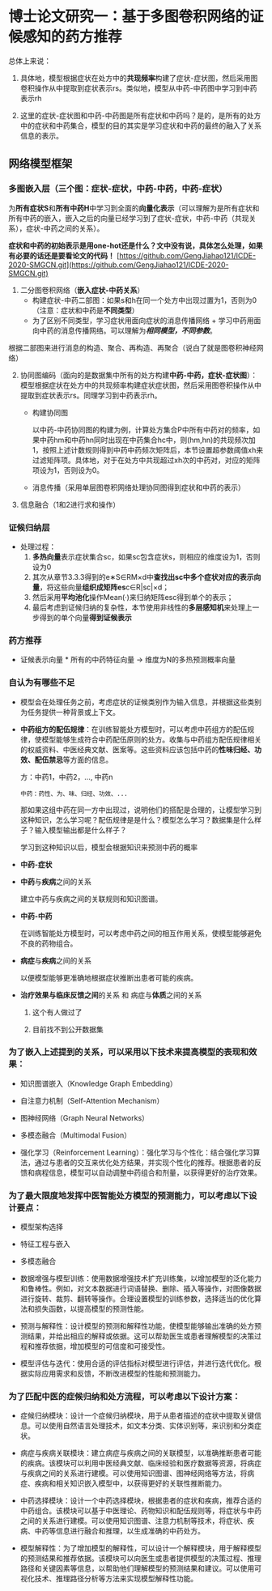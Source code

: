 # 博士论文研究一：基于多图卷积网络的证候感知的药方推荐
总体上来说：
1. 具体地，模型根据症状在处方中的**共现频率**构建了症状-症状图，然后采用图卷积操作从中提取到症状表示rs。类似地，模型从中药-中药图中学习到中药表示rh

2. 这里的症状-症状图和中药-中药图是所有症状和中药吗？是的，是所有的处方中的症状和中药集合，模型的目的其实是学习症状和中药的最终的融入了关系信息的表示。

## 网络模型框架

### **多图嵌入层**（三个图：症状-症状，中药-中药，中药-症状）

为**所有症状S**和**所有中药H**中学习到全面的**向量化表示**（可以理解为是所有症状和所有中药的嵌入，嵌入之后的向量已经学习到了症状-症状，中药-中药（共现关系），症状-中药之间的关系）。

**症状和中药的初始表示是用one-hot还是什么？文中没有说，具体怎么处理，如果有必要的话还是要看论文的代码！**
[https://github.com/GengJiahao121/ICDE-2020-SMGCN.git](https://github.com/GengJiahao121/ICDE-2020-SMGCN.git)

1. 二分图卷积网络（**嵌入症状-中药关系**）
   - 构建症状-中药二部图：如果s和h在同一个处方中出现过置为1，否则为0（注意：症状和中药是**不同类型**）
   -  为了区别不同类型，学习症状用面向症状的消息传播网络 + 学习中药用面向中药的消息传播网络。可以理解为***相同模型，不同参数***。

根据二部图来进行消息的构造、聚合、再构造、再聚合（说白了就是图卷积神经网络）

2. 协同图编码（面向的是数据集中所有的处方构建**中药-中药，症状-症状图**）：模型根据症状在处方中的共现频率构建症状症状图，然后采用图卷积操作从中提取到症状表示rs。同理学习到中药表示rh。
   - 构建协同图
        
        以中药-中药协同图的构建为例，计算处方集合P中所有中药对的频率，如果中药hm和中药hn同时出现在中药集合hc中，则(hm,hn)的共现频次加1，按照上述计数规则得到中药中药频次矩阵后，本节设置超参数阈值xh来过滤矩阵项。具体地，对于在处方中共现超过xh次的中药对，对应的矩阵项设为1，否则设为0。

   - 消息传播（采用单层图卷积网络处理协同图得到症状和中药的表示）

3. 信息融合（1和2进行求和操作）

### **证候归纳层**
- 处理过程：
  1. **多热向量**表示症状集合sc，如果sc包含症状s，则相应的维度设为1，否则设为0
  2. 其次从章节3.3.3得到的e∗S∈RM×d中**查找出sc中多个症状对应的表示向量**，将这些向量**组织成矩阵es**c∈R|sc|×d；
  3. 然后采用**平均池化**操作Mean(·)来归纳矩阵esc得到单个的表示；
  4. 最后考虑到证候归纳的复杂性，本节使用非线性的**多层感知机**来处理上一步得到的单个向量**得到证候表示**

### **药方推荐**

- 证候表示向量 \* 所有的中药特征向量 -\> 维度为N的多热预测概率向量





### 自认为有哪些不足

- 模型会在处理任务之前，考虑症状的证候类别作为输入信息，并根据这些类别为任务提供一种背景或上下文。

- **中药组方的配伍规律**：在训练智能处方模型时，可以考虑中药组方的配伍规律，使模型能够生成符合中药配伍原则的处方。收集与中药组方配伍规律相关的权威资料、中医经典文献、医案等。这些资料应该包括中药的**性味归经、功效、配伍禁忌**等方面的信息。

   方：中药1，中药2，..., 中药n

      中药：药性、为、味、归经、功效、...

   那如果这组中药在同一方中出现过，说明他们的搭配是合理的，让模型学习到这种知识，怎么学习呢？配伍规律是是什么？模型怎么学习？数据集是什么样子？输入模型输出都是什么样子？

   学习到这种知识以后，模型会根据知识来预测中药的概率


- **中药-症状**

- **中药**与**疾病**之间的关系
  
  建立中药与疾病之间的关联规则和知识图谱。

- **中药-中药**
  
  在训练智能处方模型时，可以考虑中药之间的相互作用关系，使模型能够避免不良的药物组合。

- **病症**与**疾病**之间的关系
  
  以便模型能够更准确地根据症状推断出患者可能的疾病。

- **治疗效果与临床反馈之间**的关系  和   病症与**体质**之间的关系

    1. 这个有人做过了

    2. 目前找不到公开数据集

### 为了嵌入上述提到的关系，可以采用以下技术来提高模型的表现和效果：

- 知识图谱嵌入（Knowledge Graph Embedding）

- 自注意力机制（Self-Attention Mechanism）

- 图神经网络（Graph Neural Networks）

- 多模态融合（Multimodal Fusion）

- 强化学习（Reinforcement Learning）：强化学习与个性化：结合强化学习算法，通过与患者的交互来优化处方结果，并实现个性化的推荐。根据患者的反馈和病程信息，模型可以自动调整中药组合和剂量，以获得更好的治疗效果。

### 为了最大限度地发挥中医智能处方模型的预测能力，可以考虑以下设计要点：

- 模型架构选择

- 特征工程与嵌入

- 多模态融合

- 数据增强与模型训练：使用数据增强技术扩充训练集，以增加模型的泛化能力和鲁棒性。例如，对文本数据进行词语替换、删除、插入等操作，对图像数据进行旋转、裁剪、翻转等操作。合理设置模型的训练参数，选择适当的优化算法和损失函数，以提高模型的预测性能。

- 预测与解释性：设计模型的预测和解释性功能，使模型能够输出准确的处方预测结果，并给出相应的解释或依据。这可以帮助医生或患者理解模型的决策过程和推荐依据，增加模型的可信度和可接受性。

- 模型评估与迭代：使用合适的评估指标对模型进行评估，并进行迭代优化。根据实际应用需求和反馈，不断改进模型的性能和预测能力。

### 为了匹配中医的症候归纳和处方流程，可以考虑以下设计方案：

- 症候归纳模块：设计一个症候归纳模块，用于从患者描述的症状中提取关键信息。可以使用自然语言处理技术，如文本分类、实体识别等，来识别和分类症状。

- 病症与疾病关联模块：建立病症与疾病之间的关联模型，以准确推断患者可能的疾病。该模块可以利用中医经典文献、临床经验和医疗数据等资源，将病症与疾病之间的关系进行建模。可以使用知识图谱、图神经网络等方法，将病症、疾病和相关知识嵌入模型中，以获得更好的关联性推断能力。

- 中药选择模块：设计一个中药选择模块，根据患者的症状和疾病，推荐合适的中药组合。该模块可以基于中医理论、药物知识和配伍规则等，将症状与中药之间的关系进行建模。可以使用知识图谱、注意力机制等技术，将症状、疾病、中药等信息进行融合和推理，以生成准确的中药处方。

- 模型解释性：为了增加模型的解释性，可以设计一个解释模块，用于解释模型的预测结果和推荐依据。该模块可以向医生或患者提供模型的决策过程、推理路径和关键因素等信息，以帮助他们理解模型的预测结果和建议。可以使用可视化技术、推理路径分析等方法来实现模型解释性功能。


















